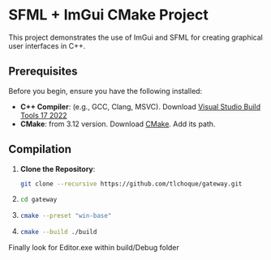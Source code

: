 
# **SFML + ImGui** CMake Project

This project demonstrates the use of ImGui and SFML for creating graphical user interfaces in C++.

## Prerequisites

Before you begin, ensure you have the following installed:

- **C++ Compiler**: (e.g., GCC, Clang, MSVC). 
   Download [Visual Studio Build Tools 17 2022][1]
- **CMake**: from 3.12 version.
   Download [CMake](https://cmake.org/download/). Add its path. 

## Compilation

1. **Clone the Repository**:
   ```bash
   git clone --recursive https://github.com/tlchoque/gateway.git 
   ```
2. ```bash
   cd gateway
   ```

3. ```bash
   cmake --preset "win-base"
   ```

4. ```bash
   cmake --build ./build
   ```
  Finally look for Editor.exe within build/Debug folder

 
[1]: https://aka.ms/vs/17/release/vs_BuildTools.exe 
